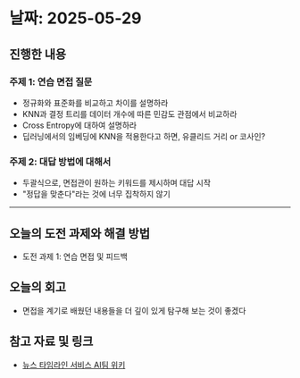 # 날짜: 2025-05-29

## 진행한 내용
### 주제 1: 연습 면접 질문
- 정규화와 표준화를 비교하고 차이를 설명하라
- KNN과 결정 트리를 데이터 개수에 따른 민감도 관점에서 비교하라
- Cross Entropy에 대하여 설명하라
- 딥러닝에서의 임베딩에 KNN을 적용한다고 하면, 유클리드 거리 or 코사인?

### 주제 2: 대답 방법에 대해서
- 두괄식으로, 면접관이 원하는 키워드를 제시하며 대답 시작
- "정답을 맞춘다"라는 것에 너무 집착하지 않기
---

## 오늘의 도전 과제와 해결 방법
- 도전 과제 1: 연습 면접 및 피드백

## 오늘의 회고
- 면접을 계기로 배웠던 내용들을 더 깊이 있게 탐구해 보는 것이 좋겠다
  
## 참고 자료 및 링크
- [뉴스 타임라인 서비스 AI팀 위키](https://github.com/100-hours-a-week/18-team-timeline-wiki/wiki/AI-Wiki)
